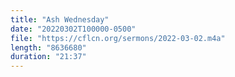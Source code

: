 ```yaml
---
title: "Ash Wednesday"
date: "20220302T100000-0500"
file: "https://cflcn.org/sermons/2022-03-02.m4a"
length: "8636680"
duration: "21:37"
---
```


